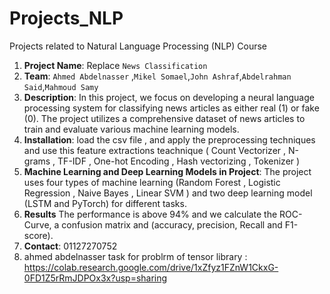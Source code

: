 # Projects_NLP
Projects related to Natural Language Processing (NLP) Course
1. **Project Name**: Replace `News Classification`
2. **Team**: `Ahmed Abdelnasser` ,`Mikel Somael`,`John Ashraf`,`Abdelrahman Said`,`Mahmoud Samy`
3. **Description**: In this project, we focus on developing a neural language processing system for
classifying news articles as either real (1) or fake (0). The project utilizes a
comprehensive dataset of news articles to train and evaluate various machine
learning models.
4. **Installation**: load the csv file , and apply the preprocessing techniques and use this feature extractions teachnique ( Count Vectorizer , N-grams , TF-IDF , One-hot Encoding , Hash vectorizing , Tokenizer )
5. **Machine Learning and Deep Learning Models in Project**: The project uses four types of machine learning (Random Forest , Logistic Regression , Naive Bayes , Linear SVM ) and two deep learning model (LSTM and PyTorch) for different tasks.
6. **Results** The performance is above 94% and we calculate the ROC-Curve, a confusion matrix and (accuracy, precision, Recall and F1-score).
7.  **Contact**: 01127270752
8.  ahmed abdelnasser task for problrm of tensor library : https://colab.research.google.com/drive/1xZfyz1FZnW1CkxG-0FD1Z5rRmJDPOx3x?usp=sharing

